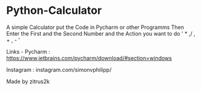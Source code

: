 # Python-Calculator

A simple  Calculator
put the Code in Pycharm or other Programms
Then Enter the First and the Second Number and the Action you want to do ' * ,/ , + , - '

Links -
Pycharm : https://www.jetbrains.com/pycharm/download/#section=windows

Instagram : instagram.com/simonvphilipp/

Made by zitrus2k
